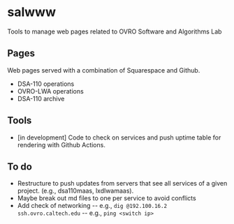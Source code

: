 # salwww
Tools to manage web pages related to OVRO Software and Algorithms Lab

## Pages

Web pages served with a combination of Squarespace and Github.

- DSA-110 operations
- OVRO-LWA operations
- DSA-110 archive

## Tools

- [in development] Code to check on services and push uptime table for rendering with Github Actions.

## To do
- Restructure to push updates from servers that see all services of a given project. (e.g., dsa110maas, lxdlwamaas).
- Maybe break out md files to one per service to avoid conflicts
- Add check of networking
-- e.g., `dig @192.100.16.2 ssh.ovro.caltech.edu`
-- e.g., `ping <switch ip>`